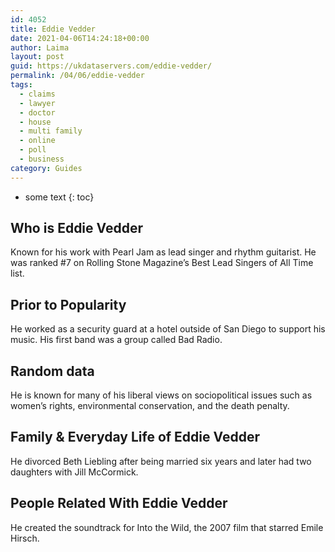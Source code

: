 ```yaml
---
id: 4052
title: Eddie Vedder
date: 2021-04-06T14:24:18+00:00
author: Laima
layout: post
guid: https://ukdataservers.com/eddie-vedder/
permalink: /04/06/eddie-vedder
tags:
  - claims
  - lawyer
  - doctor
  - house
  - multi family
  - online
  - poll
  - business
category: Guides
---
```


* some text
{: toc}


## Who is Eddie Vedder
                  
                  
                  
Known for his work with Pearl Jam as lead singer and rhythm guitarist. He was ranked #7 on Rolling Stone Magazine&#8217;s Best Lead Singers of All Time list.
                  
              
            
              
            
                
                
                
## Prior to Popularity
                  
                  
                  
He worked as a security guard at a hotel outside of San Diego to support his music. His first band was a group called Bad Radio.
                  
              
            
              
            
                
                
                
## Random data
                  
                  
                  
He is known for many of his liberal views on sociopolitical issues such as women&#8217;s rights, environmental conservation, and the death penalty.
                  
              
            
              
            
                
                
                
## Family & Everyday Life of Eddie Vedder
                  
                  
                  
He divorced Beth Liebling after being married six years and later had two daughters with Jill McCormick.
                  
              
            
              
            
                
                
                
## People Related With Eddie Vedder
                  
                  
                  
He created the soundtrack for Into the Wild, the 2007 film that starred Emile Hirsch.
                  
              
            
              
            
                
              
            
              
              
            
            
              
            
          
          
          